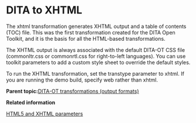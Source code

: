 # DITA to XHTML

The xhtml transformation generates XHTML output and a table of contents \(TOC\) file. This was the first transformation created for the DITA Open Toolkit, and it is the basis for all the HTML-based transformations.

The XHTML output is always associated with the default DITA-OT CSS file \(commonltr.css or commonrtl.css for right-to-left languages\). You can use toolkit parameters to add a custom style sheet to override the default styles.

To run the XHTML transformation, set the transtype parameter to xhtml. If you are running the demo build, specify web rather than xhtml.

**Parent topic:**[DITA-OT transformations \(output formats\)](../user-guide/AvailableTransforms.md)

**Related information**  


[HTML5 and XHTML parameters](../parameters/parameters-common-html.md)

